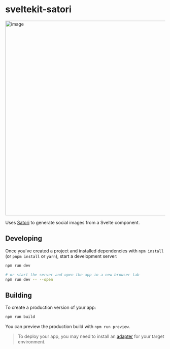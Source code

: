 # sveltekit-satori

<img width="612" alt="image" src="https://github.com/user-attachments/assets/40f2e36c-9615-4a93-ad5e-ccdd3b4f53bc" />


Uses [Satori](https://github.com/vercel/satori) to generate social images from a Svelte component.

## Developing

Once you've created a project and installed dependencies with `npm install` (or `pnpm install` or `yarn`), start a development server:

```bash
npm run dev

# or start the server and open the app in a new browser tab
npm run dev -- --open
```

## Building

To create a production version of your app:

```bash
npm run build
```

You can preview the production build with `npm run preview`.

> To deploy your app, you may need to install an [adapter](https://kit.svelte.dev/docs/adapters) for your target environment.
